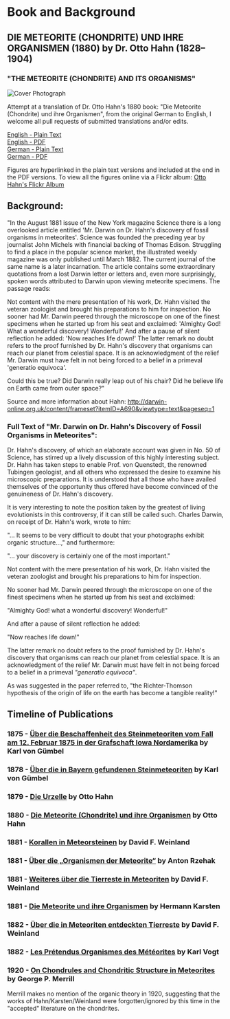 # Book and Background
## DIE METEORITE (CHONDRITE) UND IHRE ORGANISMEN (1880) by Dr. Otto Hahn (1828–1904)
### "THE METEORITE (CHONDRITE) AND ITS ORGANISMS"

![Cover Photograph](https://cdn.solaranamnesis.com/OttoHahn/figures/meteorite_22-3_edit-b.jpg)

Attempt at a translation of Dr. Otto Hahn's 1880 book: "Die Meteorite (Chondrite) und ihre Organismen", from the original German to English, I welcome all pull requests of submitted translations and/or edits.

[English - Plain Text](https://github.com/solaranamnesis/ottohahn/blob/master/full-text-english.md)  
[English - PDF](https://cdn.solaranamnesis.com/OttoHahn/THE-METEORITE-AND-ITS-ORGANISMS-OTTO-HAHN.pdf)  
[German - Plain Text](https://github.com/solaranamnesis/ottohahn/blob/master/full-text-german.md)  
[German - PDF](https://cdn.solaranamnesis.com/OttoHahn/DIE-METEORITE-CHONDRITE-UND-IHRE-ORGANISMEN-OTTO-HAHN.pdf)  

Figures are hyperlinked in the plain text versions and included at the end in the PDF versions. To view all the figures online via  a Flickr album: [Otto Hahn's Flickr Album](https://www.flickr.com/photos/solaranamnesis/albums/72157709097254482)

## Background:

"In the August 1881 issue of the New York magazine Science there is a long overlooked article entitled 'Mr. Darwin on Dr. Hahn's discovery of fossil organisms in meteorites'. Science was founded the preceding year by journalist John Michels with financial backing of Thomas Edison. Struggling to find a place in the popular science market, the illustrated weekly magazine was only published until March 1882. The current journal of the same name is a later incarnation. The article contains some extraordinary quotations from a lost Darwin letter or letters and, even more surprisingly, spoken words attributed to Darwin upon viewing meteorite specimens. The passage reads:

Not content with the mere presentation of his work, Dr. Hahn visited the veteran zoologist and brought his preparations to him for inspection.
No sooner had Mr. Darwin peered through the microscope on one of the finest specimens when he started up from his seat and exclaimed:
'Almighty God! What a wonderful discovery! Wonderful!'
And after a pause of silent reflection he added: 'Now reaches life down!'
The latter remark no doubt refers to the proof furnished by Dr. Hahn's discovery that organisms can reach our planet from celestial space. It is an acknowledgment of the relief Mr. Darwin must have felt in not being forced to a belief in a primeval 'generatio equivoca'.

Could this be true? Did Darwin really leap out of his chair? Did he believe life on Earth came from outer space?"

Source and more information about Hahn:
http://darwin-online.org.uk/content/frameset?itemID=A690&viewtype=text&pageseq=1

### Full Text of "Mr. Darwin on Dr. Hahn's Discovery of Fossil Organisms in Meteorites":

Dr. Hahn's discovery, of which an elaborate account was given in No. 50 of Science, has stirred up a lively discussion of this highly interesting subject. Dr. Hahn has taken steps to enable Prof. von Quenstedt, the renowned Tubingen geologist, and all others who expressed the desire to examine his microscopic preparations. It is understood that all those who have availed themselves of the opportunity thus offered have become convinced of the genuineness of Dr. Hahn's discovery.

It is very interesting to note the position taken by the greatest of living evolutionists in this controversy, if it can still be called such. Charles Darwin, on receipt of Dr. Hahn's work, wrote to him:

"... It seems to be very difficult to doubt that your photographs exhibit organic structure...," and furthermore:

"... your discovery is certainly one of the most important."

Not content with the mere presentation of his work, Dr. Hahn visited the veteran zoologist and brought his preparations to him for inspection.

No sooner had Mr. Darwin peered through the microscope on one of the finest specimens when he started up from his seat and exclaimed:

"Almighty God! what a wonderful discovery! Wonderful!"

And after a pause of silent reflection he added:

"Now reaches life down!"

The latter remark no doubt refers to the proof furnished by Dr. Hahn's discovery that organisms can reach our planet from celestial space. It is an acknowledgment of the relief Mr. Darwin must have felt in not being forced to a belief in a primeval _"generatio equivoca"_.

As was suggested in the paper referred to, "the Richter-Thomson hypothesis of the origin of life on the earth has become a tangible reality!"

## Timeline of Publications

### 1875 - [Über die Beschaffenheit des Steinmeteoriten vom Fall am 12. Februar 1875 in der Grafschaft Iowa Nordamerika](https://github.com/solaranamnesis/Karl-Wilhelm-von-Gumbel) by Karl von Gümbel

### 1878 - [Über die in Bayern gefundenen Steinmeteoriten](https://github.com/solaranamnesis/Karl-Wilhelm-von-Gumbel) by Karl von Gümbel

### 1879 - [Die Urzelle](https://github.com/solaranamnesis/ottohahn/tree/master/Die-Urzelle) by Otto Hahn

### 1880 - [Die Meteorite (Chondrite) und ihre Organismen](https://github.com/solaranamnesis/ottohahn) by Otto Hahn

### 1881 - [Korallen in Meteorsteinen](https://github.com/solaranamnesis/Das-Ausland/tree/master/1881/16/1) by David F. Weinland

### 1881 - [Über die „Organismen der Meteorite“](https://github.com/solaranamnesis/Das-Ausland/tree/master/1881/20/5) by Anton Rzehak

### 1881 - [Weiteres über die Tierreste in Meteoriten](https://github.com/solaranamnesis/Das-Ausland/tree/master/1881/26/1) by David F. Weinland

### 1881 - [Die Meteorite und ihre Organismen](https://github.com/solaranamnesis/Hermann-Karsten) by Hermann Karsten

### 1882 - [Über die in Meteoriten entdeckten Tierreste](https://github.com/solaranamnesis/David-Friedrich-Weinland) by David F. Weinland

### 1882 - [Les Prétendus Organismes des Météorites](https://github.com/solaranamnesis/Karl-Christoph-Vogt) by Karl Vogt

### 1920 - [On Chondrules and Chondritic Structure in Meteorites](https://archive.org/details/jstor-84323/) by George P. Merrill

Merrill makes no mention of the organic theory in 1920, suggesting that the works of Hahn/Karsten/Weinland were forgotten/ignored by this time in the "accepted" literature on the chondrites.
